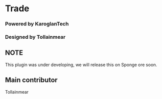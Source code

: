 # Trade
### Powered by KaroglanTech
### Designed by Tollainmear

## NOTE
This plugin was under developing, we will release this on Sponge ore soon.

## Main contributor
Tollainmear
